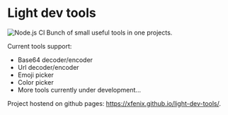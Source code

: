 # Light dev tools

![Node.js CI](https://github.com/xfenix/light-dev-tools/workflows/Node.js%20CI/badge.svg)
Bunch of small useful tools in one projects.<br>

Current tools support:

- Base64 decoder/encoder
- Url decoder/encoder
- Emoji picker
- Color picker
- More tools currently under development...

Project hostend on github pages: https://xfenix.github.io/light-dev-tools/.
